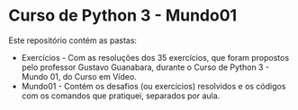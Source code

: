 # Curso de Python 3 - Mundo01
Este repositório contém as pastas:
- Exercícios - Com as resoluções dos 35 exercícios, que foram propostos pelo professor Gustavo Guanabara, durante o Curso de Python 3 - Mundo 01, do Curso em Vídeo. 
- Mundo01 - Contém os desafios (ou exercícios) resolvidos e os códigos com os comandos que pratiquei, separados por aula.
